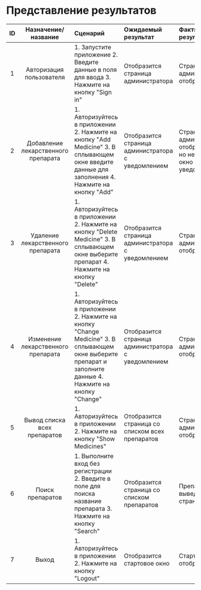# Представление результатов

| ID | Назначение/название | Сценарий | Ожидаемый результат | Фактический результат | Оценка |
|:---:|:---:|:---|:---|:---|:---|
| 1 | Авторизация пользователя | 1. Запустите приложение 2. Введите данные в поля для ввода  3. Нажмите на кнопку "Sign in" | Отобразится страница администратора | Страница администратора отобразилась | Задание полностью выполнено |
| 2 | Добавление лекарственного препарата | 1. Авторизуйтесь в приложении 2. Нажмите на кнопку "Add Medicine" 3. В сплывающем окне введите данные для заполнения 4. Нажмите на кнопку "Add" | Отобразится страница администратора с уведомлением | Страница администратора отобразилась, но не появилось окно с уведомлением | Задание выполнено частично |
| 3 | Удаление лекарственного препарата |  1. Авторизуйтесь в приложении 2. Нажмите на кнопку "Delete Medicine" 3. В сплывающем окне выберите препарат 4. Нажмите на кнопку "Delete" |  Отобразится страница администратора с уведомлением | Страница администратора отобразилась | Задание полностью выполнено |
| 4 | Изменение лекарственного препарата |  1. Авторизуйтесь в приложении 2. Нажмите на кнопку "Change Medicine" 3. В сплывающем окне выберите препарат и заполните данные 4. Нажмите на кнопку "Change" | Отобразится страница администратора с уведомлением | Страница администратора отобразилась | Задание полностью выполнено |
| 5 | Вывод списка всех препаратов | 1. Авторизуйтесь в приложении 2. Нажмите на кнопку "Show Medicines" | Отобразится страница cо списком всех препаратов | Страница администратора отобразилась | Задание полностью выполнено |
| 6 | Поиск препаратов | 1. Выполните вход без регистрации 2. Введите в поле для поиска название препарата 3. Нажмите на кнопку "Search" | Отобразится страница со списком препаратов | Препараты выведены на страницу | Задание полностью выполнено |
| 7 | Выход | 1. Авторизуйтесь в приложении 2. Нажмите на кнопку "Logout" | Отобразится стартовое окно  | Стартовое окно отобразилось | Задание полностью выполнено |

